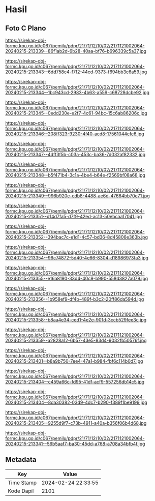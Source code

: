 # Hasil

## Foto C Plano

https://sirekap-obj-formc.kpu.go.id/c067/pemilu/pdpr/21/71/12/10/02/2171121002064-20240215-213339--86f1ab2d-6b28-40aa-bf76-b696339c5a37.jpg

https://sirekap-obj-formc.kpu.go.id/c067/pemilu/pdpr/21/71/12/10/02/2171121002064-20240215-213343--6dd758c4-f7f2-44cd-9373-f694bb3c6a59.jpg

https://sirekap-obj-formc.kpu.go.id/c067/pemilu/pdpr/21/71/12/10/02/2171121002064-20240215-213344--1bc943cd-2983-4b63-a559-c68728dcbe92.jpg

https://sirekap-obj-formc.kpu.go.id/c067/pemilu/pdpr/21/71/12/10/02/2171121002064-20240215-213345--0edd230e-e2f7-4c61-94bc-15c6ab86206c.jpg

https://sirekap-obj-formc.kpu.go.id/c067/pemilu/pdpr/21/71/12/10/02/2171121002064-20240215-213346--208ff323-9230-4f40-acd8-17561044cfc6.jpg

https://sirekap-obj-formc.kpu.go.id/c067/pemilu/pdpr/21/71/12/10/02/2171121002064-20240215-213347--4dff3f5b-c03a-453c-ba36-7d032af82332.jpg

https://sirekap-obj-formc.kpu.go.id/c067/pemilu/pdpr/21/71/12/10/02/2171121002064-20240215-213348--b5f471b4-3c1a-4be4-b64e-f2569bf08a68.jpg

https://sirekap-obj-formc.kpu.go.id/c067/pemilu/pdpr/21/71/12/10/02/2171121002064-20240215-213349--996b920e-cdb8-4488-ae6d-47664bb70e71.jpg

https://sirekap-obj-formc.kpu.go.id/c067/pemilu/pdpr/21/71/12/10/02/2171121002064-20240215-213351--d14d7fa5-d7f9-42ed-ac13-50ebcaa17041.jpg

https://sirekap-obj-formc.kpu.go.id/c067/pemilu/pdpr/21/71/12/10/02/2171121002064-20240215-213352--394bac7c-e1d1-4c57-bd36-8d45806e363b.jpg

https://sirekap-obj-formc.kpu.go.id/c067/pemilu/pdpr/21/71/12/10/02/2171121002064-20240215-213354--96c74872-5d40-4e66-8304-d18986973fa3.jpg

https://sirekap-obj-formc.kpu.go.id/c067/pemilu/pdpr/21/71/12/10/02/2171121002064-20240215-213355--e16a8190-33d4-40c9-b990-558d3827a079.jpg

https://sirekap-obj-formc.kpu.go.id/c067/pemilu/pdpr/21/71/12/10/02/2171121002064-20240215-213356--1b958ef9-df4b-489f-b3c2-20ff86da594d.jpg

https://sirekap-obj-formc.kpu.go.id/c067/pemilu/pdpr/21/71/12/10/02/2171121002064-20240215-213358--b8aa4e34-ced1-4e2e-901d-3ccb529fee3c.jpg

https://sirekap-obj-formc.kpu.go.id/c067/pemilu/pdpr/21/71/12/10/02/2171121002064-20240215-213359--a2828a12-6b57-43e5-83d4-9032fb50576f.jpg

https://sirekap-obj-formc.kpu.go.id/c067/pemilu/pdpr/21/71/12/10/02/2171121002064-20240215-213401--b8a9b750-7ee4-47a1-b984-fbf6c114b0d7.jpg

https://sirekap-obj-formc.kpu.go.id/c067/pemilu/pdpr/21/71/12/10/02/2171121002064-20240215-213404--c459a66c-fd95-41df-acf9-557256db14c5.jpg

https://sirekap-obj-formc.kpu.go.id/c067/pemilu/pdpr/21/71/12/10/02/2171121002064-20240215-213404--8da30382-03d9-4dc7-b290-f389f1be9199.jpg

https://sirekap-obj-formc.kpu.go.id/c067/pemilu/pdpr/21/71/12/10/02/2171121002064-20240215-213405--9255d9f7-c73b-4911-a40a-b356f06b4d68.jpg

https://sirekap-obj-formc.kpu.go.id/c067/pemilu/pdpr/21/71/12/10/02/2171121002064-20240215-213341--56b5aaf7-ba30-45dd-a768-a708a34bfb4f.jpg


## Metadata

| Key        | Value               |
| ---------- | ------------------- |
| Time Stamp | 2024-02-24 22:33:55 |
| Kode Dapil | 2101                |



